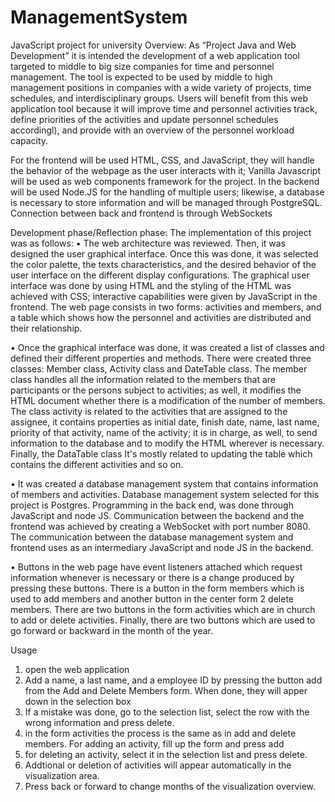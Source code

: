 # ManagementSystem
JavaScript project for university
Overview:
As “Project Java and Web Development” it is intended the development of a web application tool targeted to middle to big size companies for time and personnel management. 
The tool is expected to be used by middle to high management positions in companies with a wide variety of projects, time schedules, and interdisciplinary groups.
Users will benefit from this web application tool because it will improve time and personnel activities track, 
define priorities of the activities and update personnel schedules accordingl), and provide with an overview of the personnel workload capacity. 

For the frontend will be used HTML, CSS, and JavaScript, they will handle the behavior of the webpage as the user interacts with it; 
Vanilla Javascript will be used as web components framework for the project. In the backend will be used Node.JS for the handling of multiple users; 
likewise, a database is necessary to store information and will be managed through PostgreSQL.
Connection between back and frontend is through WebSockets

Development phase/Reflection phase:
The implementation of this project was as follows:
•	The web architecture was reviewed. Then, it was designed the user graphical interface. 
Once this was done, it was selected the color palette, the texts characteristics, and the desired behavior of the user interface on the different display configurations. 
The graphical user interface was done by using HTML and the styling of the HTML was achieved with CSS; interactive capabilities were given by JavaScript in the frontend. 
The web page consists in two forms: activities and members, and a table which shows how the personnel and activities are distributed and their relationship.

•	Once the graphical interface was done, it was created a list of classes and defined their different properties and methods. 
There were created three classes: Member class, Activity class and DateTable class. 
The member class handles all the information related to the members that are participants or the persons subject to activities; as well, it modifies the HTML document whether there is a modification of the number of members. 
The class activity is related to the activities that are assigned to the assignee, it contains properties as initial date, finish date, name, last name, priority of that activity, name of the activity; it is in charge, as well, to send information to the database and to modify the HTML wherever is necessary. 
Finally, the DataTable class It's mostly related to updating the table which contains the different activities and so on.

•	It was created a database management system that contains information of members and activities. Database management system selected for this project is Postgres. Programming in the back end, was done through JavaScript and node JS. 
Communication between the backend and the frontend was achieved by creating a WebSocket with port number 8080. The communication between the database management system and frontend uses as an intermediary JavaScript and node JS in the backend.

•	Buttons in the web page have event listeners attached which request information whenever is necessary or there is a change produced by pressing these buttons. 
There is a button in the form members which is used to add members and another button in the center form 2 delete members. 
There are two buttons in the form activities which are in church to add or delete activities. 
Finally, there are two buttons which are used to go forward or backward in the month of the year.

Usage
1. open the web application
2. Add a name, a last name, and a employee ID by pressing the button add from the Add and Delete Members form. When done, they will apper down in the selection box
3. If a mistake was done, go to the selection list, select the row with the wrong information and press delete.
4. in the form activities the process is the same as in add and delete members. For adding an activity, fill up the form and press add
5. for deleting an activity, select it in the selection list and press delete.
6. Addtional or deletion of activities will appear automatically in the visualization area.
7. Press back or forward to change months of the visualization overview.
